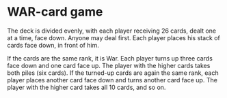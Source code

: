 # WAR-card game

 The deck is divided evenly, with each player receiving 26 cards, dealt one at a time,
 face down. Anyone may deal first. Each player places his stack of cards face down,
 in front of him.
 
 If the cards are the same rank, it is War. Each player turns up three cards face
 down and one card face up. The player with the higher cards takes both piles
 (six cards). If the turned-up cards are again the same rank, each player places
 another card face down and turns another card face up. The player with the
 higher card takes all 10 cards, and so on.
